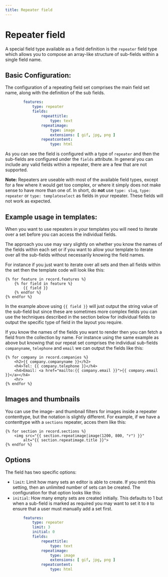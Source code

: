 ```yaml
---
title: Repeater field
---
```

Repeater field
==============

A special field type available as a field definition is the `repeater` field
type which allows you to compose an array-like structure of sub-fields within a
single field name.

## Basic Configuration:

The configuration of a repeating field set comprises the main field set name,
along with the definition of the sub fields.

```yaml
        features:
            type: repeater
            fields:
                repeattitle:
                    type: text
                repeatimage:
                    type: image
                    extensions: [ gif, jpg, png ]
                repeatcontent:
                    type: html
```

As you can see the field is configured with a type of `repeater` and then the sub-fields
are configured under the `fields` attribute. In general you can include any valid fields
within a repeater, there are a few that are not supported.

<p class="note"><strong>Note:</strong> Repeaters are useable with most of the
available field types, except for a few where it would get too complex, or where
it simply does not make sense to have more than one of. In short, do
<strong>not</strong> use <code>type: slug</code>, <code>type: repeater</code> or
<code>type: templateselect</code> as fields in your repeater. These fields will
not work as expected. </p>

## Example usage in templates:

When you want to use repeaters in your templates you will need to iterate over
a set before you can access the individual fields.

The approach you use may vary slightly on whether you know the names of the
fields within each set or if you want to allow your template to iterate over
all the sub-fields without necessarily knowing the field names.

For instance if you just want to iterate over all sets and then all fields
within the set then the template code will look like this:

```twig
{% for feature in record.features %}
    {% for field in feature %}
        {{ field }}
    {% endfor %}
{% endfor %}
```

In the example above using `{{ field }}` will just output the string value of
the sub-field but since these are sometimes more complex fields you can use the
techniques described in the section below for individual fields to output the
specific type of field in the layout you require.

If you know the names of the fields you want to render then you can fetch a
field from the collection by name. For instance using the same example as above
but knowing that our repeat set comprises the individual sub-fields
`companyname`, `telephone` and `email` we can output the fields like this:

```twig
{% for company in record.companies %}
    <h2>{{ company.companyname }}</h2>
    <h4>Tel: {{ company.telephone }}</h4>
    <h4>Email: <a href="mailto:{{ company.email }}">{{ company.email }}</a></h4>
    <hr>
{% endfor %}
```

## Images and thumbnails

You can use the image- and thumbnail filters for images inside a repeater
contenttype, but the notation is slightly different. For example, if we have a
contenttype with a `sections` repeater, acces them like this:

```twig
{% for section in record.sections %}
    <img src="{{ section.repeatimage|image(1200, 800, "r") }}"
        alt="{{ section.repeatimage.title }}">
{% endfor %}
```

## Options

The field has two specific options:

* `limit`: Limit how many sets an editor is able to create. If you omit this
  setting, then an unlimited number of sets can be created. The configuration
  for that option looks like this:
* `initial`: How many empty sets are created initially. This defaults to 1
  but when a sub-field is marked as required you may want to set it to `0` to
  ensure that a user must manually add a set first.

```yaml
        features:
            type: repeater
            limit: 3
            initial: 0
            fields:
                repeattitle:
                    type: text
                repeatimage:
                    type: image
                    extensions: [ gif, jpg, png ]
                repeatcontent:
                    type: html
```
